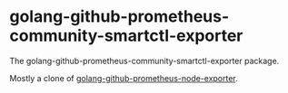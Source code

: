 # golang-github-prometheus-community-smartctl-exporter

The golang-github-prometheus-community-smartctl-exporter package.

Mostly a clone of [golang-github-prometheus-node-exporter][1].

[1]: https://src.fedoraproject.org/rpms/golang-github-prometheus-node-exporter
